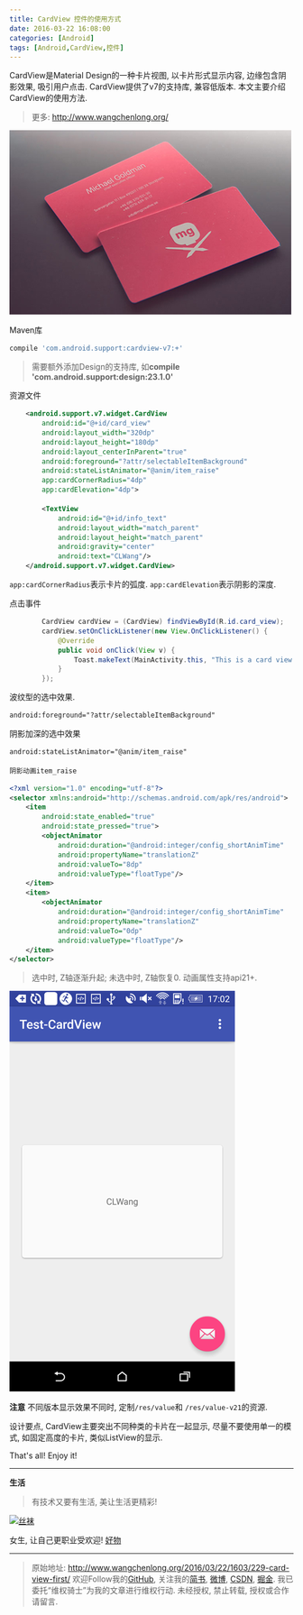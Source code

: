 ```yaml
---
title: CardView 控件的使用方式
date: 2016-03-22 16:08:00
categories: [Android]
tags: [Android,CardView,控件]
---
```


CardView是Material Design的一种卡片视图, 以卡片形式显示内容, 边缘包含阴影效果, 吸引用户点击. CardView提供了v7的支持库, 兼容低版本. 本文主要介绍CardView的使用方法.

<!-- more -->
> 更多: http://www.wangchenlong.org/

![Card](229-card-view-first/card-logo.png)

Maven库
```gradle
compile 'com.android.support:cardview-v7:+'
```

> 需要额外添加Design的支持库, 如**compile 'com.android.support:design:23.1.0'**

资源文件
```xml
    <android.support.v7.widget.CardView
        android:id="@+id/card_view"
        android:layout_width="320dp"
        android:layout_height="180dp"
        android:layout_centerInParent="true"
        android:foreground="?attr/selectableItemBackground"
        android:stateListAnimator="@anim/item_raise"
        app:cardCornerRadius="4dp"
        app:cardElevation="4dp">

        <TextView
            android:id="@+id/info_text"
            android:layout_width="match_parent"
            android:layout_height="match_parent"
            android:gravity="center"
            android:text="CLWang"/>
    </android.support.v7.widget.CardView>
```

``app:cardCornerRadius``表示卡片的弧度.
``app:cardElevation``表示阴影的深度.

点击事件
```java
        CardView cardView = (CardView) findViewById(R.id.card_view);
        cardView.setOnClickListener(new View.OnClickListener() {
            @Override
            public void onClick(View v) {
                Toast.makeText(MainActivity.this, "This is a card view!", Toast.LENGTH_LONG).show();
            }
        });
```

波纹型的选中效果.
```xml
android:foreground="?attr/selectableItemBackground"
```

阴影加深的选中效果
```xml
android:stateListAnimator="@anim/item_raise"

阴影动画item_raise
```
```xml
<?xml version="1.0" encoding="utf-8"?>
<selector xmlns:android="http://schemas.android.com/apk/res/android">
    <item
        android:state_enabled="true"
        android:state_pressed="true">
        <objectAnimator
            android:duration="@android:integer/config_shortAnimTime"
            android:propertyName="translationZ"
            android:valueTo="8dp"
            android:valueType="floatType"/>
    </item>
    <item>
        <objectAnimator
            android:duration="@android:integer/config_shortAnimTime"
            android:propertyName="translationZ"
            android:valueTo="0dp"
            android:valueType="floatType"/>
    </item>
</selector>
```

> 选中时, Z轴逐渐升起; 未选中时, Z轴恢复0. 动画属性支持api21+.

![CardView](229-card-view-first/card-demo.png)

**注意**
不同版本显示效果不同时, 定制``/res/value``和 ``/res/value-v21``的资源. 

设计要点, CardView主要突出不同种类的卡片在一起显示, 尽量不要使用单一的模式, 如固定高度的卡片, 类似ListView的显示.

That's all! Enjoy it!

---

**生活**

> 有技术又要有生活, 美让生活更精彩!

[![丝袜](http://7xrsre.com1.z0.glb.clouddn.com/blog-ad-socks-1.jpg)](http://s.click.taobao.com/t?e=m%3D2%26s%3Dej4BaB%2FnUoMcQipKwQzePOeEDrYVVa64LKpWJ%2Bin0XJRAdhuF14FMbO2CON%2BuR7dMMgx22UI05aD18qGwYGwMucFZRTbL%2Fvo%2BIoZChn2nagyz8D6Kmb7m%2B%2Fof3H88sxpcT2EudbsuL7MmUDdIf17dXEqY%2Bakgpmw)

女生, 让自己更职业受欢迎! [好物](http://s.click.taobao.com/t?e=m%3D2%26s%3Dej4BaB%2FnUoMcQipKwQzePOeEDrYVVa64LKpWJ%2Bin0XJRAdhuF14FMbO2CON%2BuR7dMMgx22UI05aD18qGwYGwMucFZRTbL%2Fvo%2BIoZChn2nagyz8D6Kmb7m%2B%2Fof3H88sxpcT2EudbsuL7MmUDdIf17dXEqY%2Bakgpmw)

---

> 原始地址: 
> http://www.wangchenlong.org/2016/03/22/1603/229-card-view-first/
> 欢迎Follow我的[GitHub](https://github.com/SpikeKing), 关注我的[简书](http://www.jianshu.com/users/e2b4dd6d3eb4/latest_articles), [微博](http://weibo.com/u/2852941392), [CSDN](http://blog.csdn.net/caroline_wendy), [掘金](http://gold.xitu.io/#/user/56de98c2f3609a005442ec58). 
> 我已委托“维权骑士”为我的文章进行维权行动. 未经授权, 禁止转载, 授权或合作请留言.

